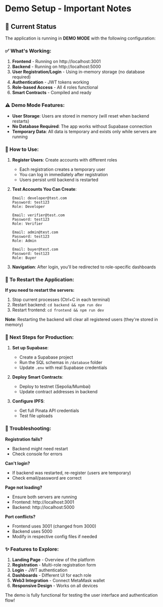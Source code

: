 # Demo Setup - Important Notes

## 🚨 Current Status

The application is running in **DEMO MODE** with the following configuration:

### ✅ What's Working:

1. **Frontend** - Running on http://localhost:3001
2. **Backend** - Running on http://localhost:5000
3. **User Registration/Login** - Using in-memory storage (no database required)
4. **Authentication** - JWT tokens working
5. **Role-based Access** - All 4 roles functional
6. **Smart Contracts** - Compiled and ready

### ⚠️ Demo Mode Features:

- **User Storage**: Users are stored in memory (will reset when backend restarts)
- **No Database Required**: The app works without Supabase connection
- **Temporary Data**: All data is temporary and exists only while servers are running

### 📝 How to Use:

1. **Register Users**: Create accounts with different roles
   - Each registration creates a temporary user
   - You can log in immediately after registration
   - Users persist until backend is restarted

2. **Test Accounts You Can Create**:
   ```
   Email: developer@test.com
   Password: test123
   Role: Developer
   
   Email: verifier@test.com
   Password: test123
   Role: Verifier
   
   Email: admin@test.com
   Password: test123
   Role: Admin
   
   Email: buyer@test.com
   Password: test123
   Role: Buyer
   ```

3. **Navigation**: After login, you'll be redirected to role-specific dashboards

### 🔄 To Restart the Application:

**If you need to restart the servers:**

1. Stop current processes (Ctrl+C in each terminal)
2. Restart backend: `cd backend && npm run dev`
3. Restart frontend: `cd frontend && npm run dev`

**Note**: Restarting the backend will clear all registered users (they're stored in memory)

### 🎯 Next Steps for Production:

1. **Set up Supabase**:
   - Create a Supabase project
   - Run the SQL schemas in `/database` folder
   - Update `.env` with real Supabase credentials

2. **Deploy Smart Contracts**:
   - Deploy to testnet (Sepolia/Mumbai)
   - Update contract addresses in backend

3. **Configure IPFS**:
   - Get full Pinata API credentials
   - Test file uploads

### 🐛 Troubleshooting:

**Registration fails?**
- Backend might need restart
- Check console for errors

**Can't login?**
- If backend was restarted, re-register (users are temporary)
- Check email/password are correct

**Page not loading?**
- Ensure both servers are running
- Frontend: http://localhost:3001
- Backend: http://localhost:5000

**Port conflicts?**
- Frontend uses 3001 (changed from 3000)
- Backend uses 5000
- Modify in respective config files if needed

### ✨ Features to Explore:

1. **Landing Page** - Overview of the platform
2. **Registration** - Multi-role registration form
3. **Login** - JWT authentication
4. **Dashboards** - Different UI for each role
5. **Web3 Integration** - Connect MetaMask wallet
6. **Responsive Design** - Works on all devices

The demo is fully functional for testing the user interface and authentication flow!